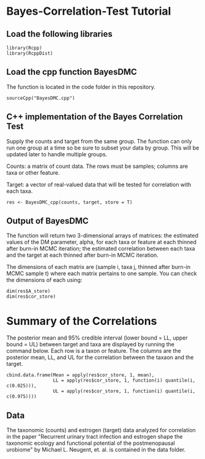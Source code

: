 # Bayes-Correlation-Test Tutorial


## Load the following libraries
```
library(Rcpp)
library(RcppDist)
```

## Load the cpp function BayesDMC

The function is located in the code folder in this repository.

```
sourceCpp("BayesDMC.cpp")
```


## C++ implementation of the Bayes Correlation Test

Supply the counts and target from the same group. The function can only run one group at a time so be sure to subset your data by group.  This will be updated later to handle multiple groups.  

Counts: a matrix of count data.  The rows must be samples; columns are taxa or other feature.

Target: a vector of real-valued data that will be tested for correlation with each taxa.

```
res <- BayesDMC_cpp(counts, target, store = T)
```

## Output of BayesDMC

The function will return two 3-dimensional arrays of matrices: the estimated values of the DM parameter, alpha, for each taxa or feature at each thinned after burn-in MCMC iteration; the estimated correlation between each taxa and the target at each thinned after burn-in MCMC iteration.

The dimensions of each matrix are (sample i, taxa j, thinned after burn-in MCMC sample t) where each matrix pertains to one sample. You can check the dimensions of each using:
```
dim(res$A_store)
dim(res$cor_store)
```

# Summary of the Correlations
The posterior mean and 95% credible interval (lower bound = LL, upper bound = UL) between target and taxa are displayed by running the command below.  Each row is a taxon or feature.   The columns are the posterior mean, LL, and UL for the correlation between the taxaon and the target.

```
cbind.data.frame(Mean = apply(res$cor_store, 1, mean),
                 LL = apply(res$cor_store, 1, function(i) quantile(i, c(0.025))),
                 UL = apply(res$cor_store, 1, function(i) quantile(i, c(0.975))))
```

## Data
The taxonomic (counts) and estrogen (target) data analyzed for correlation in the paper "Recurrent urinary tract infection and estrogen shape the taxonomic ecology and functional potential of the postmenopausal urobiome" by Michael L. Neugent, et. al. is contained in the data folder.
